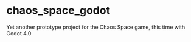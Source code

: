 # chaos_space_godot
Yet another prototype project for the Chaos Space game, this time with Godot 4.0
